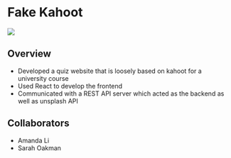 # Fake Kahoot
![](quiz.gif)
## Overview
* Developed a quiz website that is loosely based on kahoot for a university course
* Used React to develop the frontend
* Communicated with a REST API server which acted as the backend as well as unsplash API

## Collaborators
* Amanda Li
* Sarah Oakman
